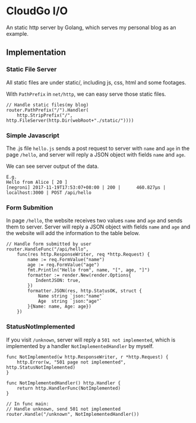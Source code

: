 # CloudGo I/O

An static http server by Golang, which serves my personal blog as an example.

## Implementation

### Static File Server

All static files are under static/, including js, css, html and some footages.

With `PathPrefix` in `net/http`, we can easy serve those static files.

    // Handle static files(my blog)
    router.PathPrefix("/").Handler(
        http.StripPrefix("/", http.FileServer(http.Dir(webRoot+"./static/"))))

### Simple Javascript

The .js file `hello.js` sends a post request to server with `name` and `age` in
the page `/hello`, and server will reply a JSON object with fields `name` and
`age`.

We can see server output of the data.

    E.g.
    Hello from Alice [ 20 ]
    [negroni] 2017-11-19T17:53:07+08:00 | 200 |      460.827µs | localhost:3000 | POST /api/hello

### Form Submition

In page `/hello`, the website receives two values `name` and `age` and sends
them to server. Server will reply a JSON object with fields `name` and `age` and
the website will add the information to the table below.

    // Handle form submitted by user
    router.HandleFunc("/api/hello",
        func(res http.ResponseWriter, req *http.Request) {
            name := req.FormValue("name")
            age := req.FormValue("age")
            fmt.Println("Hello from", name, "[", age, "]")
            formatter := render.New(render.Options{
	           IndentJSON: true,
            })
            formatter.JSON(res, http.StatusOK, struct {
                Name string `json:"name"`
                Age  string `json:"age"`
            }{Name: name, Age: age})
        })

### StatusNotImplemented

If you visit `/unknown`, server will reply a `501 not implemented`, which is
implemented by a handler `NotImplementedHandler` by myself.

    func NotImplemented(w http.ResponseWriter, r *http.Request) {
        http.Error(w, "501 page not implemented", http.StatusNotImplemented)
    }

    func NotImplementedHandler() http.Handler {
        return http.HandlerFunc(NotImplemented)
    }

    // In func main:
    // Handle unknown, send 501 not implemented
    router.Handle("/unknown", NotImplementedHandler())
